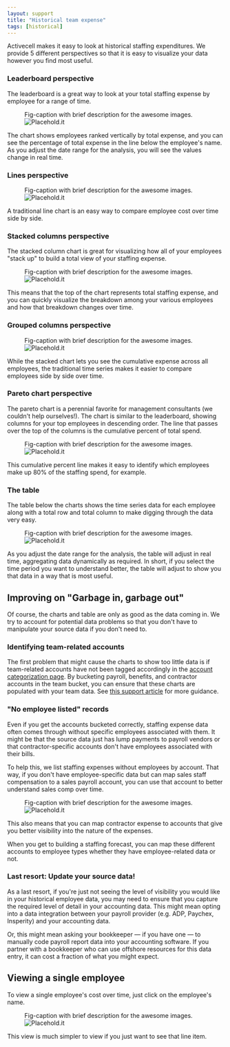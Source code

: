 ```yaml
---
layout: support
title: "Historical team expense"
tags: [historical]
---
```


Activecell makes it easy to look at historical staffing expenditures. We provide 5 different perspectives so that it is easy to visualize your data however you find most useful.

### Leaderboard perspective

The leaderboard is a great way to look at your total staffing expense by employee for a range of time.

<figure>
  <figcaption>Fig-caption with brief description for the awesome images.</figcaption>
  <img src=" http://placehold.it/800x600" alt="Placehold.it" class="img-responsive">
</figure>

The chart shows employees ranked vertically by total expense, and you can see the percentage of total expense in the line below the employee's name. As you adjust the date range for the analysis, you will see the values change in real time.

### Lines perspective

<figure>
  <figcaption>Fig-caption with brief description for the awesome images.</figcaption>
  <img src=" http://placehold.it/800x600" alt="Placehold.it" class="img-responsive">
</figure>

A traditional line chart is an easy way to compare employee cost over time side by side.

### Stacked columns perspective

The stacked column chart is great for visualizing how all of your employees "stack up" to build a total view of your staffing expense.

<figure>
  <figcaption>Fig-caption with brief description for the awesome images.</figcaption>
  <img src=" http://placehold.it/800x600" alt="Placehold.it" class="img-responsive">
</figure>

This means that the top of the chart represents total staffing expense, and you can quickly visualize the breakdown among your various employees and how that breakdown changes over time.

### Grouped columns perspective

<figure>
  <figcaption>Fig-caption with brief description for the awesome images.</figcaption>
  <img src=" http://placehold.it/800x600" alt="Placehold.it" class="img-responsive">
</figure>

While the stacked chart lets you see the cumulative expense across all employees, the traditional time series makes it easier to compare employees side by side over time.

### Pareto chart perspective

The pareto chart is a perennial favorite for management consultants (we couldn't help ourselves!). The chart is similar to the leaderboard, showing columns for your top employees in descending order. The line that passes over the top of the columns is the cumulative percent of total spend.

<figure>
  <figcaption>Fig-caption with brief description for the awesome images.</figcaption>
  <img src=" http://placehold.it/800x600" alt="Placehold.it" class="img-responsive">
</figure>

This cumulative percent line makes it easy to identify which employees make up 80% of the staffing spend, for example.

### The table

The table below the charts shows the time series data for each employee along with a total row and total column to make digging through the data very easy.

<figure>
  <figcaption>Fig-caption with brief description for the awesome images.</figcaption>
  <img src=" http://placehold.it/800x600" alt="Placehold.it" class="img-responsive">
</figure>

As you adjust the date range for the analysis, the table will adjust in real time, aggregating data dynamically as required. In short, if you select the time period you want to understand better, the table will adjust to show you that data in a way that is most useful.

## Improving on "Garbage in, garbage out"

Of course, the charts and table are only as good as the data coming in. We try to account for potential data problems so that you don't have to manipulate your source data if you don't need to.

### Identifying team-related accounts

The first problem that might cause the charts to show too little data is if team-related accounts have not been tagged accordingly in the [account categorization page](#settings/accounts). By bucketing payroll, benefits, and contractor accounts in the team bucket, you can ensure that these charts are populated with your team data. See [this support article]() for more guidance.

### "No employee listed" records

Even if you get the accounts bucketed correctly, staffing expense data often comes through without specific employees associated with them. It might be that the source data just has lump payments to payroll vendors or that contractor-specific accounts don't have employees associated with their bills.

To help this, we list staffing expenses without employees by account. That way, if you don't have employee-specific data but can map sales staff compensation to a sales payroll account, you can use that account to better understand sales comp over time.

<figure>
  <figcaption>Fig-caption with brief description for the awesome images.</figcaption>
  <img src=" http://placehold.it/800x600" alt="Placehold.it" class="img-responsive">
</figure>

This also means that you can map contractor expense to accounts that give you better visibility into the nature of the expenses.

When you get to building a staffing forecast, you can map these different accounts to employee types whether they have employee-related data or not.

### Last resort: Update your source data!

As a last resort, if you're just not seeing the level of visibility you would like in your historical employee data, you may need to ensure that you capture the required level of detail in your accounting data. This might mean opting into a data integration between your payroll provider (e.g. ADP, Paychex, Insperity) and your accounting data.

Or, this might mean asking your bookkeeper — if you have one — to manually code payroll report data into your accounting software. If you partner with a bookkeeper who can use offshore resources for this data entry, it can cost a fraction of what you might expect.

## Viewing a single employee

To view a single employee's cost over time, just click on the employee's name.

<figure>
  <figcaption>Fig-caption with brief description for the awesome images.</figcaption>
  <img src=" http://placehold.it/800x600" alt="Placehold.it" class="img-responsive">
</figure>

This view is much simpler to view if you just want to see that line item.